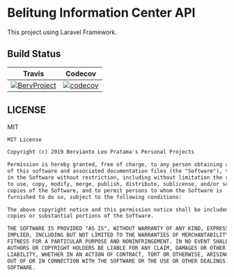 # Belitung Information Center API

This project using Laravel Framework.

## Build Status

| Travis | Codecov |
|:------:|:-------:|
| [![BervProject](https://circleci.com/gh/bervProject/belitung-information-center-api.svg?style=svg)](https://circleci.com/gh/bervProject/belitung-information-center-api) | [![codecov](https://codecov.io/gh/bervProject/belitung-information-center-api/branch/master/graph/badge.svg)](https://codecov.io/gh/bervProject/belitung-information-center-api) |




## LICENSE

MIT

```markdown
MIT License

Copyright (c) 2019 Bervianto Leo Pratama's Personal Projects

Permission is hereby granted, free of charge, to any person obtaining a copy
of this software and associated documentation files (the "Software"), to deal
in the Software without restriction, including without limitation the rights
to use, copy, modify, merge, publish, distribute, sublicense, and/or sell
copies of the Software, and to permit persons to whom the Software is
furnished to do so, subject to the following conditions:

The above copyright notice and this permission notice shall be included in all
copies or substantial portions of the Software.

THE SOFTWARE IS PROVIDED "AS IS", WITHOUT WARRANTY OF ANY KIND, EXPRESS OR
IMPLIED, INCLUDING BUT NOT LIMITED TO THE WARRANTIES OF MERCHANTABILITY,
FITNESS FOR A PARTICULAR PURPOSE AND NONINFRINGEMENT. IN NO EVENT SHALL THE
AUTHORS OR COPYRIGHT HOLDERS BE LIABLE FOR ANY CLAIM, DAMAGES OR OTHER
LIABILITY, WHETHER IN AN ACTION OF CONTRACT, TORT OR OTHERWISE, ARISING FROM,
OUT OF OR IN CONNECTION WITH THE SOFTWARE OR THE USE OR OTHER DEALINGS IN THE
SOFTWARE.
```
